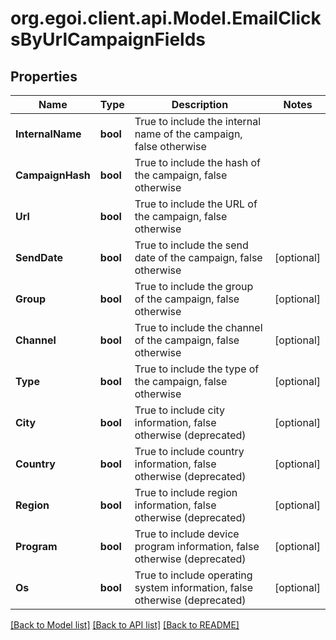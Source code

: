 
# org.egoi.client.api.Model.EmailClicksByUrlCampaignFields

## Properties

Name | Type | Description | Notes
------------ | ------------- | ------------- | -------------
**InternalName** | **bool** | True to include the internal name of the campaign, false otherwise | 
**CampaignHash** | **bool** | True to include the hash of the campaign, false otherwise | 
**Url** | **bool** | True to include the URL of the campaign, false otherwise | 
**SendDate** | **bool** | True to include the send date of the campaign, false otherwise | [optional] 
**Group** | **bool** | True to include the group of the campaign, false otherwise | [optional] 
**Channel** | **bool** | True to include the channel of the campaign, false otherwise | [optional] 
**Type** | **bool** | True to include the type of the campaign, false otherwise | [optional] 
**City** | **bool** | True to include city information, false otherwise (deprecated) | [optional] 
**Country** | **bool** | True to include country information, false otherwise (deprecated) | [optional] 
**Region** | **bool** | True to include region information, false otherwise (deprecated) | [optional] 
**Program** | **bool** | True to include device program information, false otherwise (deprecated) | [optional] 
**Os** | **bool** | True to include operating system information, false otherwise (deprecated) | [optional] 

[[Back to Model list]](../README.md#documentation-for-models)
[[Back to API list]](../README.md#documentation-for-api-endpoints)
[[Back to README]](../README.md)

